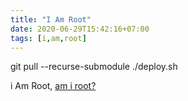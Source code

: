 ```yaml
---
title: "I Am Root"
date: 2020-06-29T15:42:16+07:00
tags: [i,am,root]
---
```


git pull --recurse-submodule
./deploy.sh


i Am Root, [am i root?](/tags/)
